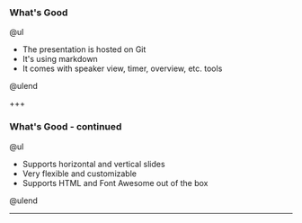 ### What's Good

@ul

- The presentation is hosted on Git
- It's using markdown
- It comes with speaker view, timer, overview, etc.
  tools

@ulend

+++

### What's Good - continued

@ul

- Supports horizontal and vertical slides
- Very flexible and customizable
- Supports HTML and Font Awesome out of the box

@ulend

---
